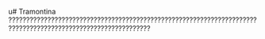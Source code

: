 u# Tramontina
??????????????????????????????????????????????????????????????????????????????????????????????????????????????
